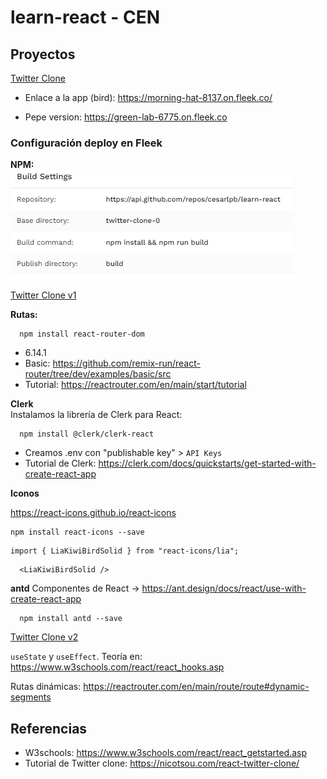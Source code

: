 # learn-react - CEN

<!-- Cómo iniciar un proyecto de React
Cómo añadir una librería
Cómo añadir Clerk
Cómo subir el proyecto a Fleek -->

## Proyectos

[Twitter Clone](./twitter-clone-0)

- Enlace a la app (bird): https://morning-hat-8137.on.fleek.co/

- Pepe version: https://green-lab-6775.on.fleek.co

### Configuración deploy en Fleek
**NPM:**
<br>
![Deploy NPM](deploy-npm.png)

[Twitter Clone v1](./twitter-clone-1/)

**Rutas:**
<br>
```
  npm install react-router-dom
```
- 6.14.1
- Basic: https://github.com/remix-run/react-router/tree/dev/examples/basic/src
- Tutorial: https://reactrouter.com/en/main/start/tutorial

**Clerk**
<br>
Instalamos la librería de Clerk para React:
```
  npm install @clerk/clerk-react
```
- Creamos .env con "publishable key" > `API Keys`
- Tutorial de Clerk: https://clerk.com/docs/quickstarts/get-started-with-create-react-app

**Iconos**

https://react-icons.github.io/react-icons

```
npm install react-icons --save
```

```
import { LiaKiwiBirdSolid } from "react-icons/lia";
```

```
  <LiaKiwiBirdSolid />
```

**antd**
Componentes de React -> https://ant.design/docs/react/use-with-create-react-app

```
  npm install antd --save
```

[Twitter Clone v2](./twitter-clone-2/)

`useState` y `useEffect`. Teoría en: https://www.w3schools.com/react/react_hooks.asp

Rutas dinámicas: https://reactrouter.com/en/main/route/route#dynamic-segments

## Referencias

- W3schools: https://www.w3schools.com/react/react_getstarted.asp
- Tutorial de Twitter clone: https://nicotsou.com/react-twitter-clone/
